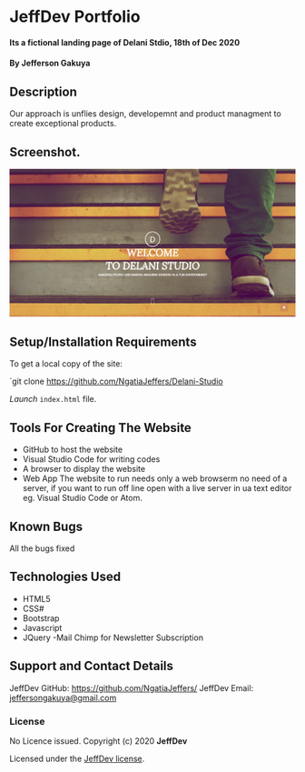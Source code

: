 # JeffDev Portfolio

#### Its a fictional landing page of Delani Stdio, 18th of Dec 2020

#### By **Jefferson Gakuya**

## Description

Our approach is unflies design, developemnt and product managment to create exceptional products.

## Screenshot.

<img src="img/delani.png">

## Setup/Installation Requirements

To get a local copy of the site:

`git clone https://github.com/NgatiaJeffers/Delani-Studio

_Launch_ `index.html` file.

## Tools For Creating The Website

- GitHub to host the website
- Visual Studio Code for writing codes
- A browser to display the website
- Web App
  The website to run needs only a web browserm no need of a server, if you want to run off line open with a live server in ua text editor eg. Visual Studio Code or Atom.

## Known Bugs

All the bugs fixed

## Technologies Used

- HTML5
- CSS#
- Bootstrap
- Javascript
- JQuery
  -Mail Chimp for Newsletter Subscription

## Support and Contact Details

JeffDev GitHub: https://github.com/NgatiaJeffers/
JeffDev Email: jeffersongakuya@gmail.com

### License

No Licence issued.
Copyright (c) 2020 **JeffDev**

Licensed under the [JeffDev license](LICENSE).
